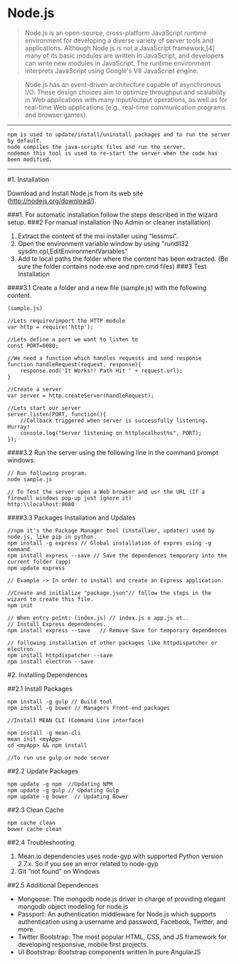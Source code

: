 # Node.js

> Node.js is an open-source, cross-platform JavaScript runtime environment for developing a diverse variety of server tools and applications. Although Node.js is not a JavaScript framework,[4] many of its basic modules are written in JavaScript, and developers can write new modules in JavaScript. The runtime environment interprets JavaScript using Google's V8 JavaScript engine.

> Node.js has an event-driven architecture capable of asynchronous I/O. These design choices aim to optimize throughput and scalability in Web applications with many input/output operations, as well as for real-time Web applications (e.g., real-time communication programs and browser games).

*************************************	

	npm is used to update/install/uninstall packages and to run the server by default.
 	node compiles the java-scripts files and run the server.
 	nodemon this tool is used to re-start the server when the code has been modified.		
 
******************************************
	
#1. Installation

Download and Install Node.js from its web site (http://nodejs.org/download/).

###1. For automatic installation follow the steps described in the wizard setup.
###2 For manual installation (No Admin or cleaner installation)
1. Extract the content of the msi installer using "lessmsi".
2. Open the environment variable window by using "rundll32 sysdm.cpl,EditEnvironmentVariables"
3. Add to local paths the folder where the content has been extracted. (Be sure the folder contains node.exe and npm.cmd files) 
###3 Test Installation

####3.1 Create a folder and a new file (sample.js) with the following content.
	
	(sample.js)

	//Lets require/import the HTTP module
	var http = require('http');

	//Lets define a port we want to listen to
	const PORT=8080; 

	//We need a function which handles requests and send response
	function handleRequest(request, response){
		response.end('It Works!! Path Hit ' + request.url);
	}

	//Create a server
	var server = http.createServer(handleRequest);

	//Lets start our server
	server.listen(PORT, function(){
		//Callback triggered when server is successfully listening. Hurray!
		console.log("Server listening on httplocalhost%s", PORT);
	});
	
####3.2 Run the server using the following line in the command prompt windows.
		
	// Run following program.
	node sample.js 
		
	// To Test the server open a Web browser and usr the URL (If a firewall windows pop-up just ignore it)
	http:\\localhost:8080

####3.3 Packages Installation and Updates 
	
	//npm it's the Package Manager tool (installaer, updater) used by node.js, like pip in python.
	npm install -g express // Global installation of expres using -g command
	npm install express --save // Save the dependences temporary into the current folder (app)
	npm update express
					
	// Example -> In order to install and create an Express application. 
	
	//Create and initialize "package.json"// follow the steps in the wizard to create this file.
	npm init

	// When entry point: (index.js) // index.js o app.js et.. 
	// Install Express dependences.
	npm install express --save   // Remove Save for temporary dependences

	// following installation of other packages like httpdispatcher or electron.
	npm install httpdispatcher --save 
	npm install electron --save 

#2. Installing Dependences

##2.1 Install Packages 
	
	npm install -g gulp // Build tool
	npm install -g bower // Managers Front-end packages 

	//Install MEAN CLI (Command Line interface)
	
	npm install -g mean-cli 
	mean init <myApp>
	cd <myApp> && npm install
	
	//To run use gulp or node server

##2.2 Update Packages

	npm update -g npm  //Updating NPM
	npm update -g gulp // Updating Gulp
	npm update -g bower  // Updating Bower
	
##2.3 Clean Cache

	npm cache clean	
	bower cache clean

##2.4 Troubleshooting

1. Mean.io dependencies uses node-gyp with supported Python version 2.7.x. So if you see an error related to node-gyp 
2. Git “not found” on Windows

##2.5 Additional Dependences

- Mongoose: The mongodb node.js driver in charge of providing elegant mongodb object modeling for node.js
- Passport: An authentication middleware for Node.js which supports authentication using a username and password, Facebook, Twitter, and more.
- Twitter Bootstrap: The most popular HTML, CSS, and JS framework for developing responsive, mobile first projects.
- UI Bootstrap: Bootstrap components written in pure AngularJS

